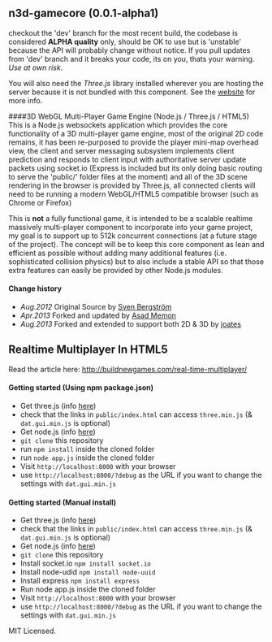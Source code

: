 ## n3d-gamecore (0.0.1-alpha1)

checkout the 'dev' branch for the most recent build, the codebase is considered **ALPHA quality** only, should be OK to use but is 'unstable' because the API will probably change without notice. If you pull updates from 'dev' branch and it breaks your code, its on you, thats your warning. _Use at own risk_.

You will also need the *Three.js* library installed wherever you are hosting the server because it is not bundled with this component. See the [website](http://threejs.org) for more info.


####3D WebGL Multi-Player Game Engine (Node.js / Three.js / HTML5)
This is a Node.js websockets application which provides the core functionality of a 3D multi-player game engine, most of  the original 2D code remains, it has been re-purposed to provide the player mini-map overhead view, the client and server messaging subsystem implements client prediction and responds to client input with authoritative server update packets using socket.io (Express is included but its only doing basic routing to serve the 'public/' folder files at the moment) and all of the 3D scene rendering in the browser is provided by Three.js, all connected clients will need to be running a modern WebGL/HTML5 compatible browser (such as Chrome or Firefox)

This is **not** a fully functional game, it is intended to be a scalable realtime massively multi-player component to incorporate into your game project, my goal is to support up to 512k concurrent connections (at a future stage of the project). The concept will be to keep this core component as lean and efficient as possible without adding many additional features (i.e. sophisticated collision physics) but to also include a stable API so that those extra features can easily be provided by other Node.js modules.


#### Change history
* _Aug.2012_  Original Source by [Sven Bergström](https://github.com/underscorediscovery)
* _Apr.2013_  Forked and updated by [Asad Memon](https://github.com/asadlionpk)
* _Aug.2013_  Forked and extended to support both 2D & 3D by [joates](https://github.com/joates)


## Realtime Multiplayer In HTML5

Read the article here:
http://buildnewgames.com/real-time-multiplayer/

#### Getting started (Using npm package.json)
* Get three.js (info [here](http://threejs.org))
* check that the links in `public/index.html` can access `three.min.js` (& `dat.gui.min.js` is optional)
* Get node.js (info [here](http://nodejs.org/download/))
* `git clone` this repository
* run `npm install` inside the cloned folder
* run `node app.js` inside the cloned folder
* Visit `http://localhost:8000` with your browser
* use `http://localhost:8000/?debug` as the URL if you want to change the settings with `dat.gui.min.js`

#### Getting started (Manual install)
* Get three.js (info [here](http://threejs.org))
* check that the links in `public/index.html` can access `three.min.js` (& `dat.gui.min.js` is optional)
* Get node.js (info [here](http://nodejs.org/download/))
* `git clone` this repository
* Install socket.io `npm install socket.io`
* Install node-udid `npm install node-uuid`
* Install express `npm install express`
* Run node app.js inside the cloned folder
* Visit `http://localhost:8000` with your browser
* use `http://localhost:8000/?debug` as the URL if you want to change the settings with `dat.gui.min.js`


MIT Licensed.
